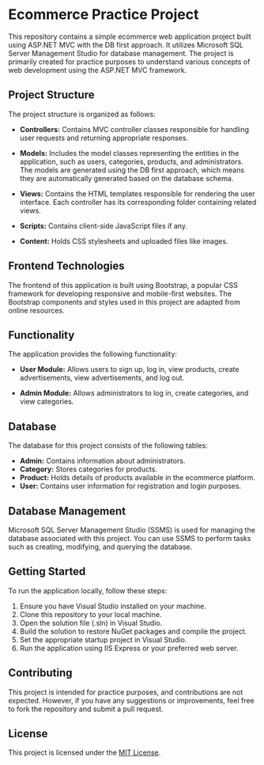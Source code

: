 # Ecommerce Practice Project

This repository contains a simple ecommerce web application project built using ASP.NET MVC with the DB first approach. It utilizes Microsoft SQL Server Management Studio for database management. The project is primarily created for practice purposes to understand various concepts of web development using the ASP.NET MVC framework.

## Project Structure

The project structure is organized as follows:

- **Controllers:** Contains MVC controller classes responsible for handling user requests and returning appropriate responses.

- **Models:** Includes the model classes representing the entities in the application, such as users, categories, products, and administrators. The models are generated using the DB first approach, which means they are automatically generated based on the database schema.

- **Views:** Contains the HTML templates responsible for rendering the user interface. Each controller has its corresponding folder containing related views.

- **Scripts:** Contains client-side JavaScript files if any.

- **Content:** Holds CSS stylesheets and uploaded files like images.

## Frontend Technologies

The frontend of this application is built using Bootstrap, a popular CSS framework for developing responsive and mobile-first websites. The Bootstrap components and styles used in this project are adapted from online resources.

## Functionality

The application provides the following functionality:

- **User Module:** Allows users to sign up, log in, view products, create advertisements, view advertisements, and log out.

- **Admin Module:** Allows administrators to log in, create categories, and view categories.

## Database

The database for this project consists of the following tables:

- **Admin:** Contains information about administrators.
- **Category:** Stores categories for products.
- **Product:** Holds details of products available in the ecommerce platform.
- **User:** Contains user information for registration and login purposes.

## Database Management

Microsoft SQL Server Management Studio (SSMS) is used for managing the database associated with this project. You can use SSMS to perform tasks such as creating, modifying, and querying the database.

## Getting Started

To run the application locally, follow these steps:

1. Ensure you have Visual Studio installed on your machine.
2. Clone this repository to your local machine.
3. Open the solution file (.sln) in Visual Studio.
4. Build the solution to restore NuGet packages and compile the project.
5. Set the appropriate startup project in Visual Studio.
6. Run the application using IIS Express or your preferred web server.

## Contributing

This project is intended for practice purposes, and contributions are not expected. However, if you have any suggestions or improvements, feel free to fork the repository and submit a pull request.

## License

This project is licensed under the [MIT License](LICENSE).
